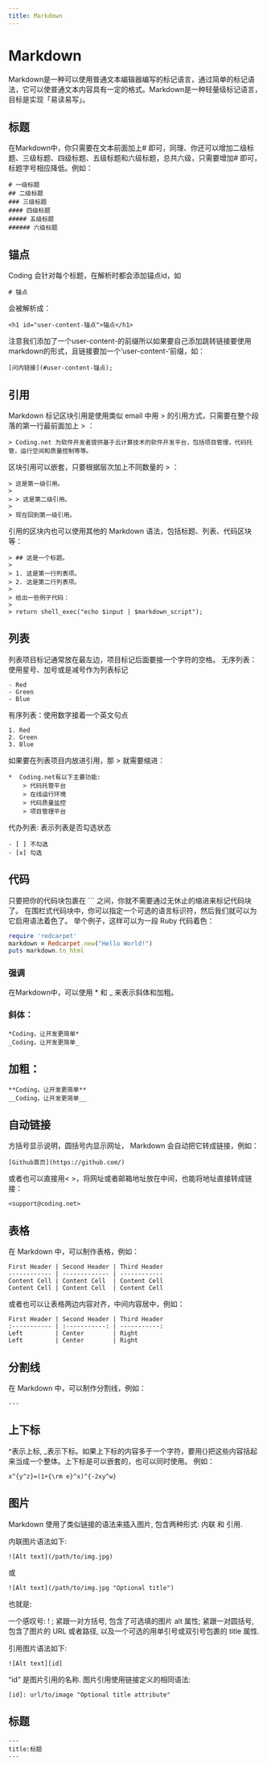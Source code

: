 ```yaml
---
title: Markdown
---
```

<!-- toc -->
# Markdown


Markdown是一种可以使用普通文本编辑器编写的标记语言，通过简单的标记语法，它可以使普通文本内容具有一定的格式。Markdown是一种轻量级标记语言，目标是实现「易读易写」。

## 标题

在Markdown中，你只需要在文本前面加上# 即可，同理、你还可以增加二级标题、三级标题、四级标题、五级标题和六级标题，总共六级，只需要增加# 即可，标题字号相应降低。例如：
```
# 一级标题
## 二级标题
### 三级标题
#### 四级标题
##### 五级标题
###### 六级标题
```
## 锚点

Coding 会针对每个标题，在解析时都会添加锚点id，如
```
# 锚点
```
会被解析成：
```
<h1 id="user-content-锚点">锚点</h1>
```
注意我们添加了一个user-content-的前缀所以如果要自己添加跳转链接要使用markdown的形式，且链接要加一个’user-content-‘前缀，如：
```
[问内链接](#user-content-锚点);
```
## 引用

Markdown 标记区块引用是使用类似 email 中用 > 的引用方式，只需要在整个段落的第一行最前面加上 > ：
```
> Coding.net 为软件开发者提供基于云计算技术的软件开发平台，包括项目管理，代码托管，运行空间和质量控制等等。
```
区块引用可以嵌套，只要根据层次加上不同数量的 > ：
```
> 这是第一级引用。
>
> > 这是第二级引用。
>
> 现在回到第一级引用。
```
引用的区块内也可以使用其他的 Markdown 语法，包括标题、列表、代码区块等：
```
> ## 这是一个标题。
>
> 1. 这是第一行列表项。
> 2. 这是第二行列表项。
>
> 给出一些例子代码：
>
> return shell_exec("echo $input | $markdown_script");
```
## 列表

列表项目标记通常放在最左边，项目标记后面要接一个字符的空格。 无序列表：使用星号、加号或是减号作为列表标记
```
- Red
- Green
- Blue
```
有序列表：使用数字接着一个英文句点
```
1. Red
2. Green
3. Blue
```
如果要在列表项目内放进引用，那 > 就需要缩进：
```
*  Coding.net有以下主要功能:
    > 代码托管平台
    > 在线运行环境    
    > 代码质量监控    
    > 项目管理平台
```
代办列表: 表示列表是否勾选状态
```
- [ ] 不勾选
- [x] 勾选
```
## 代码

只要把你的代码块包裹在 ``` 之间，你就不需要通过无休止的缩进来标记代码块了。 在围栏式代码块中，你可以指定一个可选的语言标识符，然后我们就可以为它启用语法着色了。 举个例子，这样可以为一段 Ruby 代码着色：
```ruby
require 'redcarpet'
markdown = Redcarpet.new("Hello World!")
puts markdown.to_html
```
### 强调

在Markdown中，可以使用 * 和 _ 来表示斜体和加粗。

### 斜体：
```
*Coding，让开发更简单*
_Coding，让开发更简单_
```
## 加粗：
```
**Coding，让开发更简单**
__Coding，让开发更简单__
```

## 自动链接

方括号显示说明，圆括号内显示网址， Markdown 会自动把它转成链接，例如：
```
[Github首页](https://github.com/)
```
或者也可以直接用< >，将网址或者邮箱地址放在中间，也能将地址直接转成链接：
```
<support@coding.net>
```
## 表格

在 Markdown 中，可以制作表格，例如：

```
First Header | Second Header | Third Header
------------ | ------------- | ------------
Content Cell | Content Cell  | Content Cell
Content Cell | Content Cell  | Content Cell
```

或者也可以让表格两边内容对齐，中间内容居中，例如：

```
First Header | Second Header | Third Header
:----------- | :-----------: | -----------:
Left         | Center        | Right
Left         | Center        | Right
```
## 分割线

在 Markdown 中，可以制作分割线，例如：
```
---
```
## 上下标

\^表示上标, _表示下标。如果上下标的内容多于一个字符，要用{}把这些内容括起来当成一个整体。上下标是可以嵌套的，也可以同时使用。 例如：
```
x^{y^z}=(1+{\rm e}^x)^{-2xy^w}
```
## 图片

Markdown 使用了类似链接的语法来插入图片, 包含两种形式: 内联 和 引用.

内联图片语法如下:
```
![Alt text](/path/to/img.jpg)
```
或
```
![Alt text](/path/to/img.jpg "Optional title")
```
也就是:

一个感叹号: ! ; 紧跟一对方括号, 包含了可选填的图片 alt 属性; 紧跟一对圆括号, 包含了图片的 URL 或者路径, 以及一个可选的用单引号或双引号包裹的 title 属性.

引用图片语法如下:

```
![Alt text][id]
```
“id” 是图片引用的名称. 图片引用使用链接定义的相同语法:
```
[id]: url/to/image "Optional title attribute"
```
## 标题
```
---
title:标题
---
```
